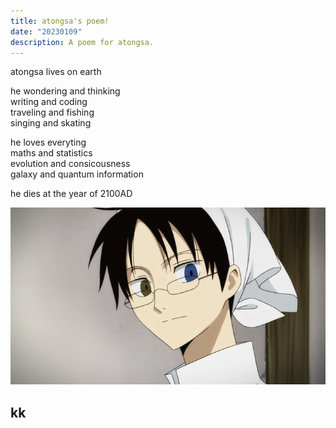 ```yaml
---
title: atongsa's poem!
date: "20230109"
description: A poem for atongsa.
---
```


atongsa lives on earth <br>

he wondering and thinking <br>
writing and coding <br>
traveling and fishing <br>
singing and skating <br>

he loves everyting <br>
maths and statistics <br>
evolution and consicousness <br>
galaxy and quantum information <br>

he dies at the year of 2100AD <br>


![atongsa looks like this](pic/wk.jpeg)

## kk
